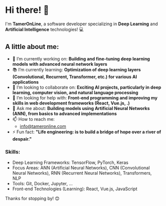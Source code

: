 

# Hi there! 👋

I'm **TamerOnLine**, a software developer specializing in **Deep Learning** and **Artificial Intelligence** technologies! 💻

## A little about me:
- 🌱 I’m currently working on: **Building and fine-tuning deep learning models with advanced neural network layers**
- 📚 I’m currently learning: **Optimization of deep learning layers (Convolutional, Recurrent, Transformer, etc.) for various AI applications**
- 🤝 I’m looking to collaborate on: **Exciting AI projects, particularly in deep learning, computer vision, and natural language processing**
- 🧠 I’m looking for help with: **Front-end programming and improving my skills in web development frameworks (React, Vue.js, .)**
- 💬 Ask me about: **Building models using Artificial Neural Networks (ANN), from basics to advanced implementations**
- 📫 How to reach me: 
   - info@tameronline.com
- ⚡ Fun fact: **"Life engineering: is to build a bridge of hope over a river of despair."**

### Skills:
- Deep Learning Frameworks: TensorFlow, PyTorch, Keras
- Focus Areas: ANN (Artificial Neural Networks), CNN (Convolutional Neural Networks), RNN (Recurrent Neural Networks), Transformers, NLP
- Tools: Git, Docker, Jupyter, ...
- Front-end Technologies (Learning): React, Vue.js, JavaScript



Thanks for stopping by! 😊
